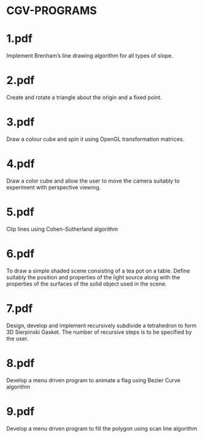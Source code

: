 # CGV-PROGRAMS
# 1.pdf
Implement Brenham’s line drawing algorithm for all types of slope.

# 2.pdf
Create and rotate a triangle about the origin and a fixed point.

# 3.pdf
Draw a colour cube and spin it using OpenGL transformation matrices.

# 4.pdf
Draw a color cube and allow the user to move the camera suitably to experiment with perspective viewing.

# 5.pdf
Clip lines using Cohen-Sutherland algorithm

# 6.pdf
To draw a simple shaded scene consisting of a tea pot on a table. Define suitably the position and properties of the light source along with the properties of the surfaces of the solid object used in the scene.

# 7.pdf
Design, develop and implement recursively subdivide a tetrahedron to form 3D Sierpinski Gasket. The number of recursive steps is to be specified by the user.

# 8.pdf
Develop a menu driven program to animate a flag using Bezier Curve algorithm

# 9.pdf
Develop a menu driven program to fill the polygon using scan line algorithm
